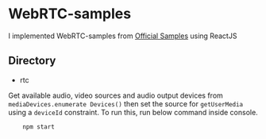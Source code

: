 # WebRTC-samples

I implemented WebRTC-samples from [Official Samples](https://webrtc.github.io/samples "Official WebRTC sample Link") using ReactJS

## Directory
- rtc

Get available audio, video sources and audio output devices from `mediaDevices.enumerate Devices()` then set the source for `getUserMedia` using a `deviceId` constraint. To run this, run below command inside console.
```shell
    npm start
```